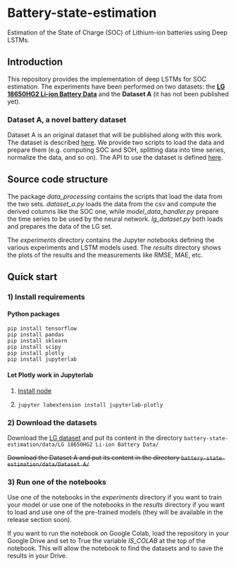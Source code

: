 # Battery-state-estimation

Estimation of the State of Charge (SOC) of Lithium-ion batteries using Deep LSTMs.

## Introduction

This repository provides the implementation of deep LSTMs for SOC estimation. The experiments have been performed on two datasets: the [**LG 18650HG2 Li-ion Battery Data**](https://data.mendeley.com/datasets/cp3473x7xv/3) and the **Dataset A** (it has not been published yet).

### Dataset A, a novel battery dataset
Dataset A is an original dataset that will be published along with this work. The dataset is described [here](data_description.md). We provide two scripts to load the data and prepare them (e.g. computing SOC and SOH, splitting data into time series, normalize the data, and so on). The API to use the dataset is defined [here](dataset_API.md).

## Source code structure

The package *data_processing* contains the scripts that load the data from the two sets. *dataset_a.py* loads the data from the csv and compute the derived columns like the SOC one, while *model_data_handler.py* prepare the time series to be used by the neural network. *lg_dataset.py* both loads and prepares the data of the LG set.

The *experiments* directory contains the Jupyter notebooks defining the various experiments and LSTM models used. The *results* directory shows the plots of the results and the measurements like RMSE, MAE, etc.

## Quick start

### 1) Install requirements

#### Python packages

    pip install tensorflow
    pip install pandas
    pip install sklearn
    pip install scipy
    pip install plotly
    pip install jupyterlab

#### Let Plotly work in Jupyterlab

1) [Install node](https://nodejs.org/en/download/package-manager)


2) `jupyter labextension install jupyterlab-plotly`

### 2) Download the datasets

Download the [LG dataset](https://data.mendeley.com/datasets/cp3473x7xv/3) and put its content in the directory `battery-state-estimation/data/LG 18650HG2 Li-ion Battery Data/`

~~Download the Dataset A and put its content in the directory `battery-state-estimation/data/Dataset A/`~~

### 3) Run one of the notebooks

Use one of the notebooks in the *experiments* directory if you want to train your model or use one of the notebooks in the *results* directory if you want to load and use one of the pre-trained models (they will be available in the release section soon).

If you want to run the notebook on Google Colab, load the repository in your Google Drive and set to True the variable *IS_COLAB* at the top of the notebook. This will allow the notebook to find the datasets and to save the results in your Drive. 